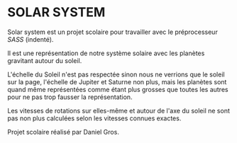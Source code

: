# SOLAR SYSTEM

Solar system est un projet scolaire pour travailler avec le préprocesseur *SASS* (indenté).

Il est une représentation de notre système solaire avec les planètes gravitant autour du soleil.

L'échelle du Soleil n'est pas respectée sinon nous ne verrions que le soleil sur la page, l'échelle de Jupiter et Saturne
non plus, mais les planètes sont quand même représentées comme étant plus grosses que toutes les autres pour ne pas trop fausser la représentation.

Les vitesses de rotations sur elles-même et autour de l'axe du soleil ne sont pas non plus calculées selon les vitesses connues exactes.

Projet scolaire réalisé par Daniel Gros.
